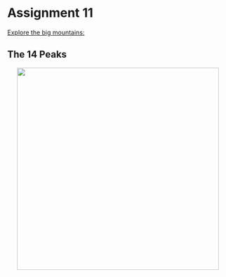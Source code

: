 # Assignment 11
[Explore the big mountains:](https://bridgerfiore.github.io/MART341-WebDesign/Assignment_11/)
## The 14 Peaks
<p align= "center"> 
<img width=460 hight=300 src="/Assignment_11/Images/all14(3).jpg.jpg">
</p><br/>